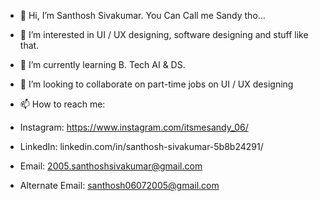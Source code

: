 - 👋 Hi, I’m Santhosh Sivakumar. You Can Call me Sandy tho...
- 👀 I’m interested in UI / UX designing, software designing and stuff like that.
- 🌱 I’m currently learning B. Tech AI & DS.
- 💞️ I’m looking to collaborate on part-time jobs on UI / UX designing
- 📫 How to reach me:
  
- Instagram:         https://www.instagram.com/itsmesandy_06/
- LinkedIn:          linkedin.com/in/santhosh-sivakumar-5b8b24291/
- Email:             2005.santhoshsivakumar@gmail.com
- Alternate Email:   santhosh06072005@gmail.com

<!---
itsmesandy-06/itsmesandy-06 is a ✨ special ✨ repository because its `README.md` (this file) appears on your GitHub profile.
You can click the Preview link to take a look at your changes.
--->
